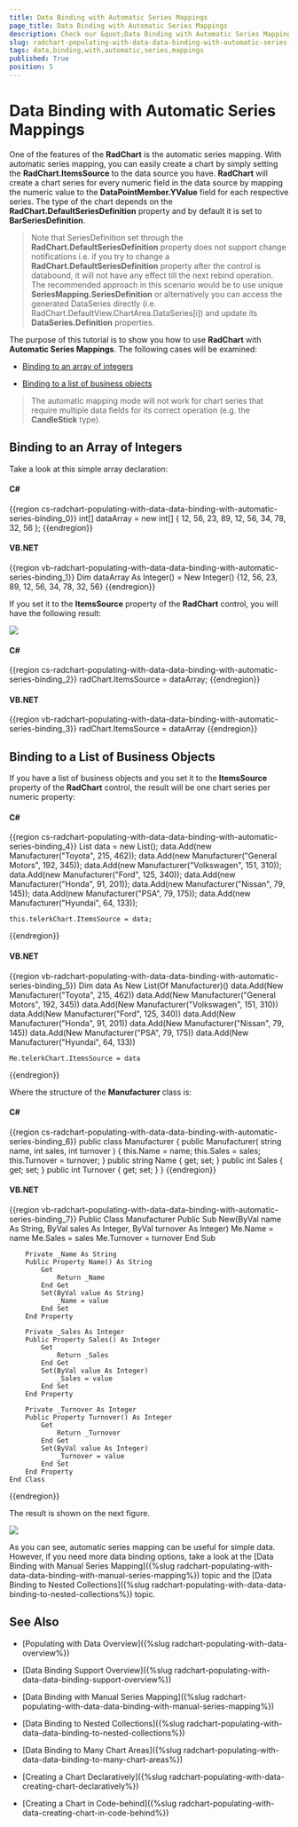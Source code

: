 ```yaml
---
title: Data Binding with Automatic Series Mappings
page_title: Data Binding with Automatic Series Mappings
description: Check our &quot;Data Binding with Automatic Series Mappings&quot; documentation article for the RadChart {{ site.framework_name }} control.
slug: radchart-populating-with-data-data-binding-with-automatic-series-binding
tags: data,binding,with,automatic,series,mappings
published: True
position: 5
---
```


# Data Binding with Automatic Series Mappings



One of the features of the __RadChart__ is the automatic series mapping. With automatic series mapping, you can easily create a chart by simply setting the __RadChart.ItemsSource__ to the data source you have. __RadChart__ will create a chart series for every numeric field in the data source by mapping the numeric value to the __DataPointMember.YValue__ field for each respective series. The type of the chart depends on the __RadChart.DefaultSeriesDefinition__ property and by default it is set to __BarSeriesDefinition__.

>Note that SeriesDefinition set through the __RadChart.DefaultSeriesDefinition__ property does not support change notifications i.e. if you try to change a __RadChart.DefaultSeriesDefinition__ property after the control is databound, it will not have any effect till the next rebind operation. The recommended approach in this scenario would be to use unique __SeriesMapping.SeriesDefinition__ or alternatively you can access the generated DataSeries directly (i.e. RadChart.DefaultView.ChartArea.DataSeries[i]) and update its __DataSeries.Definition__ properties.

The purpose of this tutorial is to show you how to use __RadChart__ with __Automatic Series Mappings__. The following cases will be examined:

* [Binding to an array of integers](#Binding_to_an_Array_of_Integers)

* [Binding to a list of business objects](#Binding_to_a_List_of_Business_Objects)

>The automatic mapping mode will not work for chart series that require multiple data fields for its correct operation (e.g. the __CandleStick__ type).

## Binding to an Array of Integers

Take a look at this simple array declaration:

#### __C#__

{{region cs-radchart-populating-with-data-data-binding-with-automatic-series-binding_0}}
	int[] dataArray = new int[] { 12, 56, 23, 89, 12, 56, 34, 78, 32, 56 };
{{endregion}}



#### __VB.NET__

{{region vb-radchart-populating-with-data-data-binding-with-automatic-series-binding_1}}
	Dim dataArray As Integer() = New Integer() {12, 56, 23, 89, 12, 56, 34, 78, 32, 56}
{{endregion}}



If you set it to the __ItemsSource__ property of the __RadChart__ control, you will have the following result:

![](images/RadChart_PopulatingWithData_AutomaticSeriesMapping_01.png)

#### __C#__

{{region cs-radchart-populating-with-data-data-binding-with-automatic-series-binding_2}}
	radChart.ItemsSource = dataArray;
{{endregion}}



#### __VB.NET__

{{region vb-radchart-populating-with-data-data-binding-with-automatic-series-binding_3}}
	radChart.ItemsSource = dataArray
{{endregion}}



## Binding to a List of Business Objects

If you have a list of business objects and you set it to the __ItemsSource__ property of the __RadChart__ control, the result will be one chart series per numeric property:

#### __C#__

{{region cs-radchart-populating-with-data-data-binding-with-automatic-series-binding_4}}
	List<Manufacturer> data = new List<Manufacturer>();
	data.Add(new Manufacturer("Toyota", 215, 462));
	data.Add(new Manufacturer("General Motors", 192, 345));
	data.Add(new Manufacturer("Volkswagen", 151, 310));
	data.Add(new Manufacturer("Ford", 125, 340));
	data.Add(new Manufacturer("Honda", 91, 201));
	data.Add(new Manufacturer("Nissan", 79, 145));
	data.Add(new Manufacturer("PSA", 79, 175));
	data.Add(new Manufacturer("Hyundai", 64, 133));
	
	this.telerkChart.ItemsSource = data;
{{endregion}}



#### __VB.NET__

{{region vb-radchart-populating-with-data-data-binding-with-automatic-series-binding_5}}
	Dim data As New List(Of Manufacturer)()
	data.Add(New Manufacturer("Toyota", 215, 462))
	data.Add(New Manufacturer("General Motors", 192, 345))
	data.Add(New Manufacturer("Volkswagen", 151, 310))
	data.Add(New Manufacturer("Ford", 125, 340))
	data.Add(New Manufacturer("Honda", 91, 201))
	data.Add(New Manufacturer("Nissan", 79, 145))
	data.Add(New Manufacturer("PSA", 79, 175))
	data.Add(New Manufacturer("Hyundai", 64, 133))
	
	Me.telerkChart.ItemsSource = data
{{endregion}}



Where the structure of the __Manufacturer__ class is:

#### __C#__

{{region cs-radchart-populating-with-data-data-binding-with-automatic-series-binding_6}}
	public class Manufacturer
	{
	    public Manufacturer( string name, int sales, int turnover )
	    {
	        this.Name = name;
	        this.Sales = sales;
	        this.Turnover = turnover;
	    }
	    public string Name
	    {
	        get;
	        set;
	    }
	    public int Sales
	    {
	        get;
	        set;
	    }
	    public int Turnover
	    {
	        get;
	        set;
	    }
	}
{{endregion}}



#### __VB.NET__

{{region vb-radchart-populating-with-data-data-binding-with-automatic-series-binding_7}}
	Public Class Manufacturer
	    Public Sub New(ByVal name As String, ByVal sales As Integer, ByVal turnover As Integer)
	        Me.Name = name
	        Me.Sales = sales
	        Me.Turnover = turnover
	    End Sub
	
	    Private _Name As String
	    Public Property Name() As String
	        Get
	            Return _Name
	        End Get
	        Set(ByVal value As String)
	            _Name = value
	        End Set
	    End Property
	
	    Private _Sales As Integer
	    Public Property Sales() As Integer
	        Get
	            Return _Sales
	        End Get
	        Set(ByVal value As Integer)
	            _Sales = value
	        End Set
	    End Property
	
	    Private _Turnover As Integer
	    Public Property Turnover() As Integer
	        Get
	            Return _Turnover
	        End Get
	        Set(ByVal value As Integer)
	            _Turnover = value
	        End Set
	    End Property
	End Class
{{endregion}}



The result is shown on the next figure.

![](images/RadChart_PopulatingWithData_AutomaticSeriesMapping_02.png)

As you can see, automatic series mapping can be useful for simple data. However, if you need more data binding options, take a look at the [Data Binding with Manual Series Mapping]({%slug radchart-populating-with-data-data-binding-with-manual-series-mapping%}) topic and the [Data Binding to Nested Collections]({%slug radchart-populating-with-data-data-binding-to-nested-collections%}) topic.

## See Also

 * [Populating with Data Overview]({%slug radchart-populating-with-data-overview%})

 * [Data Binding Support Overview]({%slug radchart-populating-with-data-data-binding-support-overview%})

 * [Data Binding with Manual Series Mapping]({%slug radchart-populating-with-data-data-binding-with-manual-series-mapping%})

 * [Data Binding to Nested Collections]({%slug radchart-populating-with-data-data-binding-to-nested-collections%})

 * [Data Binding to Many Chart Areas]({%slug radchart-populating-with-data-data-binding-to-many-chart-areas%})

 * [Creating a Chart Declaratively]({%slug radchart-populating-with-data-creating-chart-declaratively%})

 * [Creating a Chart in Code-behind]({%slug radchart-populating-with-data-creating-chart-in-code-behind%})

